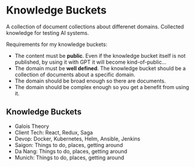 # Knowledge Buckets

A collection of document collections about differenet domains. Collected knowledge for testing AI systems.

Requirements for my knowledge buckets:

* The content must be **public**. Even if the knowledge bucket itself is not published, by using it with GPT it will become kind-of-public...
* The domain must be **well defined**. The knowledge bucket should be a collection of documents about a specific domain.
* The domain should be broad enough so there are documents.
* The domain should be complex enough so you get a benefit from using it.

## Knowledge Buckets

* Galois Theory
* Client Tech: React, Redux, Saga
* Devop: Docker, Kubernetes, Helm, Ansible, Jenkins
* Saigon: Things to do, places, getting around
* Da Nang: Things to do, places, getting around
* Munich: Things to do, places, getting around


